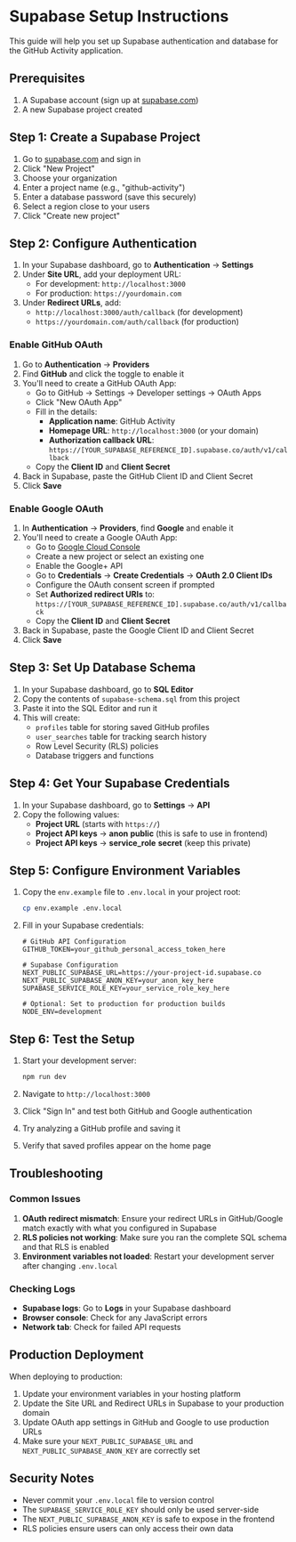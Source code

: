 # Supabase Setup Instructions

This guide will help you set up Supabase authentication and database for the GitHub Activity application.

## Prerequisites

1. A Supabase account (sign up at [supabase.com](https://supabase.com))
2. A new Supabase project created

## Step 1: Create a Supabase Project

1. Go to [supabase.com](https://supabase.com) and sign in
2. Click "New Project"
3. Choose your organization
4. Enter a project name (e.g., "github-activity")
5. Enter a database password (save this securely)
6. Select a region close to your users
7. Click "Create new project"

## Step 2: Configure Authentication

1. In your Supabase dashboard, go to **Authentication** → **Settings**
2. Under **Site URL**, add your deployment URL:
   - For development: `http://localhost:3000`
   - For production: `https://yourdomain.com`
3. Under **Redirect URLs**, add:
   - `http://localhost:3000/auth/callback` (for development)
   - `https://yourdomain.com/auth/callback` (for production)

### Enable GitHub OAuth

1. Go to **Authentication** → **Providers**
2. Find **GitHub** and click the toggle to enable it
3. You'll need to create a GitHub OAuth App:
   - Go to GitHub → Settings → Developer settings → OAuth Apps
   - Click "New OAuth App"
   - Fill in the details:
     - **Application name**: GitHub Activity
     - **Homepage URL**: `http://localhost:3000` (or your domain)
     - **Authorization callback URL**: `https://[YOUR_SUPABASE_REFERENCE_ID].supabase.co/auth/v1/callback`
   - Copy the **Client ID** and **Client Secret**
4. Back in Supabase, paste the GitHub Client ID and Client Secret
5. Click **Save**

### Enable Google OAuth

1. In **Authentication** → **Providers**, find **Google** and enable it
2. You'll need to create a Google OAuth App:
   - Go to [Google Cloud Console](https://console.cloud.google.com/)
   - Create a new project or select an existing one
   - Enable the Google+ API
   - Go to **Credentials** → **Create Credentials** → **OAuth 2.0 Client IDs**
   - Configure the OAuth consent screen if prompted
   - Set **Authorized redirect URIs** to: `https://[YOUR_SUPABASE_REFERENCE_ID].supabase.co/auth/v1/callback`
   - Copy the **Client ID** and **Client Secret**
3. Back in Supabase, paste the Google Client ID and Client Secret
4. Click **Save**

## Step 3: Set Up Database Schema

1. In your Supabase dashboard, go to **SQL Editor**
2. Copy the contents of `supabase-schema.sql` from this project
3. Paste it into the SQL Editor and run it
4. This will create:
   - `profiles` table for storing saved GitHub profiles
   - `user_searches` table for tracking search history
   - Row Level Security (RLS) policies
   - Database triggers and functions

## Step 4: Get Your Supabase Credentials

1. In your Supabase dashboard, go to **Settings** → **API**
2. Copy the following values:
   - **Project URL** (starts with `https://`)
   - **Project API keys** → **anon** **public** (this is safe to use in frontend)
   - **Project API keys** → **service_role** **secret** (keep this private)

## Step 5: Configure Environment Variables

1. Copy the `env.example` file to `.env.local` in your project root:
   ```bash
   cp env.example .env.local
   ```

2. Fill in your Supabase credentials:
   ```env
   # GitHub API Configuration
   GITHUB_TOKEN=your_github_personal_access_token_here
   
   # Supabase Configuration
   NEXT_PUBLIC_SUPABASE_URL=https://your-project-id.supabase.co
   NEXT_PUBLIC_SUPABASE_ANON_KEY=your_anon_key_here
   SUPABASE_SERVICE_ROLE_KEY=your_service_role_key_here
   
   # Optional: Set to production for production builds
   NODE_ENV=development
   ```

## Step 6: Test the Setup

1. Start your development server:
   ```bash
   npm run dev
   ```

2. Navigate to `http://localhost:3000`
3. Click "Sign In" and test both GitHub and Google authentication
4. Try analyzing a GitHub profile and saving it
5. Verify that saved profiles appear on the home page

## Troubleshooting

### Common Issues

1. **OAuth redirect mismatch**: Ensure your redirect URLs in GitHub/Google match exactly with what you configured in Supabase
2. **RLS policies not working**: Make sure you ran the complete SQL schema and that RLS is enabled
3. **Environment variables not loaded**: Restart your development server after changing `.env.local`

### Checking Logs

- **Supabase logs**: Go to **Logs** in your Supabase dashboard
- **Browser console**: Check for any JavaScript errors
- **Network tab**: Check for failed API requests

## Production Deployment

When deploying to production:

1. Update your environment variables in your hosting platform
2. Update the Site URL and Redirect URLs in Supabase to your production domain
3. Update OAuth app settings in GitHub and Google to use production URLs
4. Make sure your `NEXT_PUBLIC_SUPABASE_URL` and `NEXT_PUBLIC_SUPABASE_ANON_KEY` are correctly set

## Security Notes

- Never commit your `.env.local` file to version control
- The `SUPABASE_SERVICE_ROLE_KEY` should only be used server-side
- The `NEXT_PUBLIC_SUPABASE_ANON_KEY` is safe to expose in the frontend
- RLS policies ensure users can only access their own data
